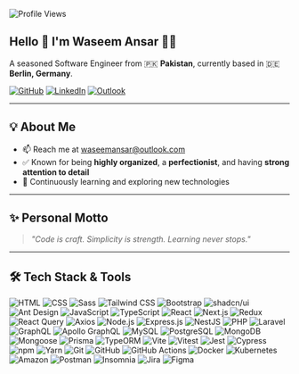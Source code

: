 ![Profile Views](https://komarev.com/ghpvc/?username=waseemansar&style=flat-square)

## Hello 👋 I'm Waseem Ansar 👨‍💻

A seasoned Software Engineer from 🇵🇰 **Pakistan**, currently based in 🇩🇪 **Berlin, Germany**.

[![GitHub](https://img.shields.io/badge/GitHub-black?style=for-the-badge&logo=github&logoColor=white)](https://github.com/waseemansar/)
[![LinkedIn](https://img.shields.io/badge/LinkedIn-0077B5?style=for-the-badge&logo=linkedin&logoColor=white)](https://www.linkedin.com/in/waseemansar/)
[![Outlook](https://img.shields.io/badge/Outlook-0078D4?style=for-the-badge&logo=microsoftoutlook&logoColor=white)](mailto:waseemansar@outlook.com)

---

## 💡 About Me

- 📫 Reach me at [waseemansar@outlook.com](mailto:waseemansar@outlook.com)
- ✅ Known for being **highly organized**, a **perfectionist**, and having **strong attention to detail**
- 🚀 Continuously learning and exploring new technologies

---

## ✨ Personal Motto

> _"Code is craft. Simplicity is strength. Learning never stops."_

---

## 🛠️ Tech Stack & Tools

![HTML](https://img.shields.io/badge/HTML-000000?style=for-the-badge&logo=html5&logoColor=E34F26)
![CSS](https://img.shields.io/badge/CSS-000000?style=for-the-badge&logo=css3&logoColor=1572B6)
![Sass](https://img.shields.io/badge/Sass-000000?style=for-the-badge&logo=sass&logoColor=CC6699)
![Tailwind CSS](https://img.shields.io/badge/Tailwind%20CSS-000000?style=for-the-badge&logo=tailwindcss&logoColor=06B6D4)
![Bootstrap](https://img.shields.io/badge/Bootstrap-000000?style=for-the-badge&logo=bootstrap&logoColor=7952B3)
![shadcn/ui](https://img.shields.io/badge/shadcn/ui-000000?style=for-the-badge&logo=shadcnui&logoColor=FFFFFF)
![Ant Design](https://img.shields.io/badge/Ant%20Design-000000?style=for-the-badge&logo=antdesign&logoColor=0170FE)
![JavaScript](https://img.shields.io/badge/JavaScript-000000?style=for-the-badge&logo=javascript&logoColor=F0DB4F)
![TypeScript](https://img.shields.io/badge/TypeScript-000000?style=for-the-badge&logo=typescript&logoColor=007ACC)
![React](https://img.shields.io/badge/React-000000?style=for-the-badge&logo=react&logoColor=61DAFB)
![Next.js](https://img.shields.io/badge/Next.js-000000?style=for-the-badge&logo=nextdotjs&logoColor=FFFFFF)
![Redux](https://img.shields.io/badge/Redux-000000?style=for-the-badge&logo=redux&logoColor=764ABC)
![React Query](https://img.shields.io/badge/React%20Query-000000?style=for-the-badge&logo=reactquery&logoColor=FF4154)
![Axios](https://img.shields.io/badge/Axios-000000?style=for-the-badge&logo=axios&logoColor=5A29E4)
![Node.js](https://img.shields.io/badge/Node.js-000000?style=for-the-badge&logo=nodedotjs&logoColor=5FA04E)
![Express.js](https://img.shields.io/badge/Express.js-000000?style=for-the-badge&logo=express&logoColor=FFFFFF)
![NestJS](https://img.shields.io/badge/NestJS-000000?style=for-the-badge&logo=nestjs&logoColor=E0234E)
![PHP](https://img.shields.io/badge/PHP-000000?style=for-the-badge&logo=php&logoColor=8E5FBF)
![Laravel](https://img.shields.io/badge/Laravel-000000?style=for-the-badge&logo=laravel&logoColor=FF2D20)
![GraphQL](https://img.shields.io/badge/GraphQL-000000?style=for-the-badge&logo=graphql&logoColor=E10098)
![Apollo GraphQL](https://img.shields.io/badge/Apollo%20GraphQL-000000?style=for-the-badge&logo=apollographql&logoColor=311C87)
![MySQL](https://img.shields.io/badge/MySQL-000000?style=for-the-badge&logo=mysql&logoColor=00758F)
![PostgreSQL](https://img.shields.io/badge/PostgreSQL-000000?style=for-the-badge&logo=postgresql&logoColor=4169E1)
![MongoDB](https://img.shields.io/badge/MongoDB-000000?style=for-the-badge&logo=mongodb&logoColor=47A248)
![Mongoose](https://img.shields.io/badge/Mongoose-000000?style=for-the-badge&logo=mongoose&logoColor=880000)
![Prisma](https://img.shields.io/badge/Prisma-000000?style=for-the-badge&logo=prisma&logoColor=FFFFFF)
![TypeORM](https://img.shields.io/badge/TypeORM-000000?style=for-the-badge&logo=typeorm&logoColor=FE0803)
![Vite](https://img.shields.io/badge/Vite-000000?style=for-the-badge&logo=vite&logoColor=FFC700)
![Vitest](https://img.shields.io/badge/Vitest-000000?style=for-the-badge&logo=vitest&logoColor=6E9F18)
![Jest](https://img.shields.io/badge/Jest-000000?style=for-the-badge&logo=jest&logoColor=C21325)
![Cypress](https://img.shields.io/badge/Cypress-000000?style=for-the-badge&logo=cypress&logoColor=69D3A7)
![npm](https://img.shields.io/badge/npm-000000?style=for-the-badge&logo=npm&logoColor=CB3837)
![Yarn](https://img.shields.io/badge/Yarn-000000?style=for-the-badge&logo=yarn&logoColor=2C8EBB)
![Git](https://img.shields.io/badge/Git-000000?style=for-the-badge&logo=git&logoColor=F05033)
![GitHub](https://img.shields.io/badge/GitHub-000000?style=for-the-badge&logo=github&logoColor=24292F)
![GitHub Actions](https://img.shields.io/badge/GitHub%20Actions-000000?style=for-the-badge&logo=githubactions&logoColor=2088FF)
![Docker](https://img.shields.io/badge/Docker-000000?style=for-the-badge&logo=docker&logoColor=2496ED)
![Kubernetes](https://img.shields.io/badge/Kubernetes-000000?style=for-the-badge&logo=kubernetes&logoColor=326CE5)
![Amazon](https://img.shields.io/badge/Amazon-000000?style=for-the-badge&logo=amazon&logoColor=FF9900)
![Postman](https://img.shields.io/badge/Postman-000000?style=for-the-badge&logo=postman&logoColor=FF6A00)
![Insomnia](https://img.shields.io/badge/Insomnia-000000?style=for-the-badge&logo=insomnia&logoColor=4000BF)
![Jira](https://img.shields.io/badge/Jira-000000?style=for-the-badge&logo=jira&logoColor=0052CC)
![Figma](https://img.shields.io/badge/Figma-000000?style=for-the-badge&logo=figma&logoColor=1ABCFE)
